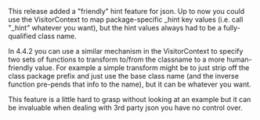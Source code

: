 This release added a "friendly" hint feature for json.  Up to now you could use the VisitorContext to map package-specific _hint key values (i.e. call "_hint" whatever you want), but the hint values always had to be a fully-qualified class name.

In 4.4.2 you can use a similar mechanism in the VisitorContext to specify two sets of functions to transform to/from the classname to a more human-friendly value.  For example a simple transform might be to just strip off the class package prefix and just use the base class name (and the inverse function pre-pends that info to the name), but it can be whatever you want.

This feature is a little hard to grasp without looking at an example but it can be invaluable when dealing with 3rd party json you have no control over.
